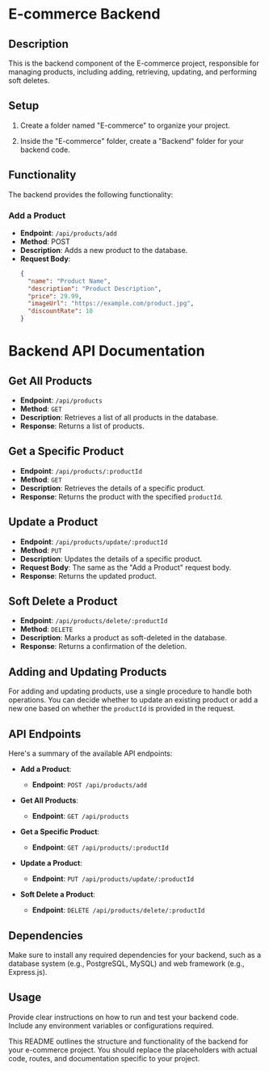 # E-commerce Backend

## Description

This is the backend component of the E-commerce project, responsible for managing products, including adding, retrieving, updating, and performing soft deletes.

## Setup

1. Create a folder named "E-commerce" to organize your project.

2. Inside the "E-commerce" folder, create a "Backend" folder for your backend code.

## Functionality

The backend provides the following functionality:

### Add a Product

- **Endpoint**: `/api/products/add`
- **Method**: POST
- **Description**: Adds a new product to the database.
- **Request Body**:
  ```json
  {
    "name": "Product Name",
    "description": "Product Description",
    "price": 29.99,
    "imageUrl": "https://example.com/product.jpg",
    "discountRate": 10
  }
# Backend API Documentation

## Get All Products

- **Endpoint**: `/api/products`
- **Method**: `GET`
- **Description**: Retrieves a list of all products in the database.
- **Response**: Returns a list of products.

## Get a Specific Product

- **Endpoint**: `/api/products/:productId`
- **Method**: `GET`
- **Description**: Retrieves the details of a specific product.
- **Response**: Returns the product with the specified `productId`.

## Update a Product

- **Endpoint**: `/api/products/update/:productId`
- **Method**: `PUT`
- **Description**: Updates the details of a specific product.
- **Request Body**: The same as the "Add a Product" request body.
- **Response**: Returns the updated product.

## Soft Delete a Product

- **Endpoint**: `/api/products/delete/:productId`
- **Method**: `DELETE`
- **Description**: Marks a product as soft-deleted in the database.
- **Response**: Returns a confirmation of the deletion.

## Adding and Updating Products

For adding and updating products, use a single procedure to handle both operations. You can decide whether to update an existing product or add a new one based on whether the `productId` is provided in the request.

## API Endpoints

Here's a summary of the available API endpoints:

- **Add a Product**:
  - **Endpoint**: `POST /api/products/add`

- **Get All Products**:
  - **Endpoint**: `GET /api/products`

- **Get a Specific Product**:
  - **Endpoint**: `GET /api/products/:productId`

- **Update a Product**:
  - **Endpoint**: `PUT /api/products/update/:productId`

- **Soft Delete a Product**:
  - **Endpoint**: `DELETE /api/products/delete/:productId`

## Dependencies

Make sure to install any required dependencies for your backend, such as a database system (e.g., PostgreSQL, MySQL) and web framework (e.g., Express.js).

## Usage

Provide clear instructions on how to run and test your backend code. Include any environment variables or configurations required.

This README outlines the structure and functionality of the backend for your e-commerce project. You should replace the placeholders with actual code, routes, and documentation specific to your project.
